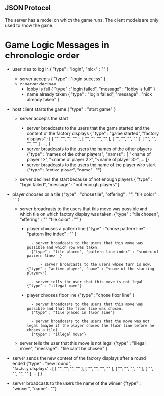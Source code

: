 ## JSON Protocol

The server has a model on which the game runs. The client models are only used to show the game.

# Game Logic Messages in chronologic order

- user tries to log in { "type" : "login", "nick" : "<nick>" }
    - server accepts { "type" : "login success" }
    - or server declines 
        - lobby is full { "type" : "login failed", "message" : "lobby is full" }
        - name already taken { "type" : "login failed", "message" : "nick already taken" }

- host client starts the game { "type" : "start game" }
    - server accepts the start
        - server broadcasts to the users that the game started and the content of the factory displays 
        { "type" : "game started", 
         "factory displays" : 
            [
                [
                "<tile color>", 
                "<tile color>",
                "<tile color>",
                "<tile color>"
                 ], 
                [
                "<tile color>", 
                "<tile color>",
                "<tile color>",
                "<tile color>"
                 ], 
                [
                "<tile color>", 
                "<tile color>",
                "<tile color>",
                "<tile color>"
                 ],
                 [
                "<tile color>", 
                "<tile color>",
                "<tile color>",
                "<tile color>"
                 ]
                 ... 
            ]
        }
        - server broadcasts to the users the names of the other players
        {"type" : "names of the other players", "names" : [
            "<name of player 1>",
            "<name of player 2>",
            "<name of player 3>",
            ...
        ]}
        - server broadcasts to the users the name of the player who start
        {"type" : "active player", "name" : "<name of the starting player>"}

    - server declines the start because of not enough players { "type" : "login failed", "message" : "not enough players" }

- player chooses on a tile {"type" : "chose tile", "offering" : "<name of the offering>", "tile color" : "<tile color>" }

    - server broadcasts to the users that this move was possible and which tile on which factory display was taken.
    {"type" : "tile chosen", "offering" : "<name of the offering>", "tile color" : "<tile color>" }

        - player chooses a pattern line
        {"type" : "chose pattern line" : "pattern line index" : "<index of pattern line>" }

                - server broadcasts to the users that this move was possible and which row was taken.
                {"type" : "tile placed", "pattern line index" : "<index of pattern line>" }

                    - server broadcasts to the users whose turn is now. {"type" : "active player", "name" : "<name of the starting player>"}

                - server tells the user that this move is not legal {"type" : "illegal move"}

        - player chooses floor line {"type" : "chose floor line" }

                - server broadcasts to the users that this move was possible and that the floor line was chosen.
                {"type" : "tile placed in floor line"}

                - server broadcasts to the users that the move was not legal (maybe if the player choses the floor line before he choses a tile)
                {"type" : "illegal move"}

    - server tells the user that this move is not legal
    {"type" : "illegal move", "message" : "tile can't be chosen" }

- server sends the new content of the factory displays after a round ended
        {"type" : "new round",       
        "factory displays" : 
            [
                [
                "<tile color>", 
                "<tile color>",
                "<tile color>",
                "<tile color>"
                 ], 
                [
                "<tile color>", 
                "<tile color>",
                "<tile color>",
                "<tile color>"
                 ], 
                [
                "<tile color>", 
                "<tile color>",
                "<tile color>",
                "<tile color>"
                 ],
                 [
                "<tile color>", 
                "<tile color>",
                "<tile color>",
                "<tile color>"
                 ]
                 ... 
            ]
        }


- server broadcasts to the users the name of the winner 
{"type" : "winner", "name" : "<winner name>"}